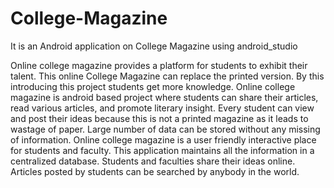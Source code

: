 # College-Magazine
It is an Android application on College Magazine using android_studio

Online college magazine provides a platform for students to exhibit their talent. This online
College Magazine can replace the printed version. By this introducing this project students get
more knowledge. Online college magazine is android based project where students can share
their articles, read various articles, and promote literary insight. Every student can view and
post their ideas because this is not a printed magazine as it leads to wastage of paper. Large
number of data can be stored without any missing of information.
Online college magazine is a user friendly interactive place for students and
faculty. This application maintains all the information in a centralized database. Students and
faculties share their ideas online. Articles posted by students can be searched by anybody in
the world.
